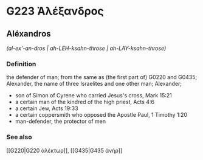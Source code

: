 # G223 Ἀλέξανδρος

## Aléxandros

_(al-ex'-an-dros | ah-LEH-ksahn-throse | ah-LAY-ksahn-throse)_

### Definition

the defender of man; from the same as (the first part of) G0220 and G0435; Alexander, the name of three Israelites and one other man; Alexander; 

- son of Simon of Cyrene who carried Jesus's cross, Mark 15:21
- a certain man of the kindred of the high priest, Acts 4:6
- a certain Jew, Acts 19:33
- a certain coppersmith who opposed the Apostle Paul, 1 Timothy 1:20
- man-defender, the protector of men

### See also

[[G220|G220 ἀλέκτωρ]], [[G435|G435 ἀνήρ]]
